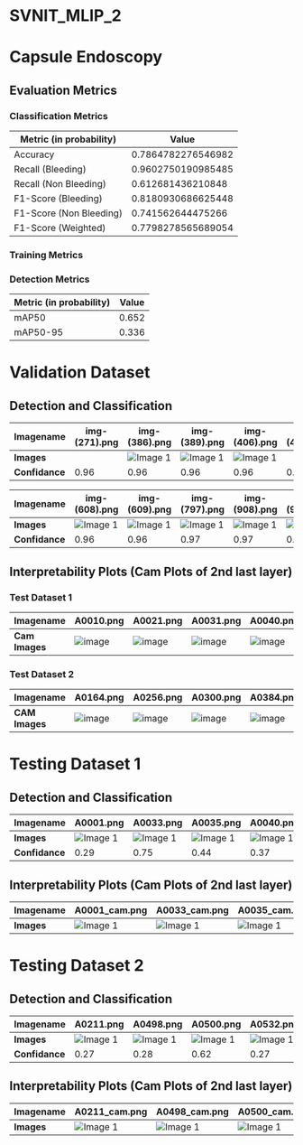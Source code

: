 # SVNIT_MLIP_2

# Capsule Endoscopy

## Evaluation Metrics

 ### Classification Metrics
| Metric (in probability)| Value    |
|------------------------|----------|
| Accuracy               |   0.7864782276546982 |
| Recall (Bleeding)                 |   0.9602750190985485 |
| Recall (Non Bleeding)                 |   0.612681436210848|
| F1-Score (Bleeding)               |  0.8180930686625448  |
| F1-Score (Non Bleeding)               |  0.741562644475266  |
| F1-Score (Weighted)               |  0.7798278565689054  |
### Training Metrics

### Detection Metrics
| Metric (in probability)| Value          |
|------------------------|----------------|
|  mAP50 |     0.652      |
| mAP50-95|     0.336     |

# Validation Dataset
## Detection and Classification

| **Imagename** | **img- (271).png** | **img- (386).png**|**img- (389).png**|**img- (406).png**|**img- (409).png**|
|------ |---------------------|---------------------|---------------------|---------------------|---------------------|
|**Images** | |<img src="Images_README\validation_dataset\classification_and_detection\img- (389).png" alt="Image 1">| <img src="Images_README\validation_dataset\classification_and_detection\img- (406).png" alt="Image 1">|<img src="Images_README\validation_dataset\classification_and_detection\img- (409).png" alt="Image 1">|
|**Confidance**| 0.96 | 0.96 |0.96 | 0.96 |0.96 |
                                                                                                         

| **Imagename** | **img- (608).png** | **img- (609).png**|**img- (797).png**|**img- (908).png**|**img- (912).png**|
|------ |---------------------|---------------------|---------------------|---------------------|---------------------|
|**Images** | <img src="Images_README\validation_dataset\classification_and_detection\img- (608).png" alt="Image 1">| <img src="Images_README\validation_dataset\classification_and_detection\img- (609).png" alt="Image 1">|<img src="Images_README\validation_dataset\classification_and_detection\img- (797).png" alt="Image 1">| <img src="Images_README\validation_dataset\classification_and_detection\img- (908).png" alt="Image 1">|<img src="Images_README\validation_dataset\classification_and_detection\img- (912).png" alt="Image 1">|
|**Confidance**| 0.96 | 0.96 |0.97 | 0.97 |0.97 |

## Interpretability Plots (Cam Plots of 2nd last layer)

### Test Dataset 1

| **Imagename** | **A0010.png** | **A0021.png**|**A0031.png**|**A0040.png**|**A0045.png**|
|------ |---------------------|---------------------|---------------------|---------------------|---------------------|
|**Cam Images** | ![image](https://github.com/pragneshbarik/misahub-challenge/assets/65221256/d4f9ba16-fa0a-477f-b65c-473bb858a8df)| ![image](https://github.com/pragneshbarik/misahub-challenge/assets/65221256/ead3de41-9dfd-4654-8a8b-dc264198a273)|![image](https://github.com/pragneshbarik/misahub-challenge/assets/65221256/d0369a27-069f-41d7-b110-dbf56b24c5a4)| ![image](https://github.com/pragneshbarik/misahub-challenge/assets/65221256/92306a7b-edb8-4943-9f68-956665a44cb1)|![image](https://github.com/pragneshbarik/misahub-challenge/assets/65221256/52080bf0-c102-4d83-b92b-75f4a6cb0b4e)


### Test Dataset 2
| **Imagename** | **A0164.png** | **A0256.png**|**A0300.png**|**A0384.png**|**A0473.png**|
|------ |---------------------|---------------------|---------------------|---------------------|---------------------|
|**CAM Images** | ![image](https://github.com/pragneshbarik/misahub-challenge/assets/65221256/80a92f3f-d64a-41d0-b16b-22723c67c7e1)| ![image](https://github.com/pragneshbarik/misahub-challenge/assets/65221256/37361d83-a8bd-4c8d-869e-a7cdbe11b89f)|![image](https://github.com/pragneshbarik/misahub-challenge/assets/65221256/06f7f812-1a4d-4147-bd3a-274cb84b7851)|![image](https://github.com/pragneshbarik/misahub-challenge/assets/65221256/c24f688e-c112-4249-8c2d-133a80c7a411)|![image](https://github.com/pragneshbarik/misahub-challenge/assets/65221256/ce9addc6-25c2-4e1f-a5ce-52360d8b795b)


# Testing Dataset 1
## Detection and Classification

| **Imagename** | **A0001.png** | **A0033.png**|**A0035.png**|**A0040.png**|**A0041.png**|
|------ |---------------------|---------------------|---------------------|---------------------|---------------------|
|**Images** | <img src="Images_README\testing_dataset_1\Classification_and_detection\A0001.png" alt="Image 1">| <img src="Images_README\testing_dataset_1\Classification_and_detection\A0033.png" alt="Image 1">|<img src="Images_README\testing_dataset_1\Classification_and_detection\A0035.png" alt="Image 1">| <img src="Images_README\testing_dataset_1\Classification_and_detection\A0040.png" alt="Image 1">|<img src="Images_README\testing_dataset_1\Classification_and_detection\A0041.png" alt="Image 1">|
|**Confidance**| 0.29 | 0.75 |0.44 | 0.37 | 0.27 |

## Interpretability Plots (Cam Plots of 2nd last layer)                                                                                                         
| **Imagename** | **A0001_cam.png** | **A0033_cam.png**|**A0035_cam.png**|**A0040_cam.png**|**A0041_cam.png**|
|------ |---------------------|---------------------|---------------------|---------------------|---------------------|
|**Images** | <img src="Images_README\testing_dataset_1\Interpretability_plots\A0001_cam.png" alt="Image 1">| <img src="Images_README\testing_dataset_1\Interpretability_plots\A0033_cam.png" alt="Image 1">|<img src="Images_README\testing_dataset_1\Interpretability_plots\A0035_cam.png" alt="Image 1">| <img src="Images_README\testing_dataset_1\Interpretability_plots\A0040_cam.png" alt="Image 1">|<img src="Images_README\testing_dataset_1\Interpretability_plots\A0041_cam.png" alt="Image 1">|

# Testing Dataset 2
## Detection and Classification

| **Imagename** | **A0211.png** | **A0498.png**|**A0500.png**|**A0532.png**|**A0551.png**|
|------ |---------------------|---------------------|---------------------|---------------------|---------------------|
|**Images** | <img src="Images_README\testing_dataset_2\classification_and_detection\A0211.png" alt="Image 1">| <img src="Images_README\testing_dataset_2\classification_and_detection\A0498.png" alt="Image 1">|<img src="Images_README\testing_dataset_2\classification_and_detection\A0500.png" alt="Image 1">| <img src="Images_README\testing_dataset_2\classification_and_detection\A0532.png" alt="Image 1">|<img src="Images_README\testing_dataset_2\classification_and_detection\A0551.png" alt="Image 1">|
|**Confidance**| 0.27 | 0.28 |0.62 | 0.27 |0.32 |

## Interpretability Plots (Cam Plots of 2nd last layer)                                                                                                         
| **Imagename** | **A0211_cam.png** | **A0498_cam.png**|**A0500_cam.png**|**A0532_cam.png**|**A0551_cam.png**|
|------ |---------------------|---------------------|---------------------|---------------------|---------------------|
|**Images** | <img src="Images_README\testing_dataset_2\Interpretability_plots\A0211_cam.png" alt="Image 1">| <img src="Images_README\testing_dataset_2\Interpretability_plots\A0498_cam.png" alt="Image 1">|<img src="Images_README\testing_dataset_2\Interpretability_plots\A0500_cam.png" alt="Image 1">| <img src="Images_README\testing_dataset_2\Interpretability_plots\A0532_cam.png" alt="Image 1">|<img src="Images_README\testing_dataset_2\Interpretability_plots\A0551_cam.png" alt="Image 1">|


